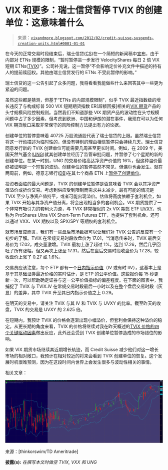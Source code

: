 <!--yml

类别：未分类

date: 2024-05-18 16:39:01

-->

# VIX 和更多：瑞士信贷暂停 TVIX 的创建单位：这意味着什么

> 来源：[`vixandmore.blogspot.com/2012/02/credit-suisse-suspends-creation-units.html#0001-01-01`](http://vixandmore.blogspot.com/2012/02/credit-suisse-suspends-creation-units.html#0001-01-01)

在今天的正常交易时段结束后，瑞士信贷([CS](http://vixandmore.blogspot.com/search/label/CS))在一个简短的新闻稿中[宣布](http://finance.yahoo.com/news/Credit-Suisse-Temporarily-prnews-3084612990.html?x=0)，由于内部对 ETNs 规模的限制，“暂时暂停进一步发行 VelocityShares 每日 2 倍 VIX 短期 ETNs([TVIX](http://vixandmore.blogspot.com/search/label/TVIX))”。公司补充说，这一暂停“不会影响定价补充文件中描述的持有人的提前赎回权。其他由瑞士信贷发行的 ETNs 不受此暂停的影响。”

瑞士信贷的这一公告引起了众多问题，我将看看我能做些什么来回答其中一些更为紧迫的问题。

虽然这些都是猜测，但基于“ETNs 的内部规模限制”，似乎 TVIX 最近指数级的增长违反了与构成标普 500 VIX 短期期货指数 ER[超额回报]相关的[VIX 期货](http://vixandmore.blogspot.com/search/label/VIX%20futures)产品的头寸规模风险控制规则。当然我们不知道那些 VIX 期货产品的波动性在头寸规模问题中占了多少因素，但考虑到欧洲、中国和伊朗的潜在事件，我现在可以为任何 VIX 期货敞口采取非常保守的风险控制方法提出有力的论据。

创建单位的暂停意味着 40725 万股流通股代表了瑞士信贷的上限。虽然瑞士信贷将这一行动描述为临时性的，但没有特别的理由相信暂停只会持续几天。瑞士信贷同意发行新的 TVIX 创建单位可能需要几周甚至更长时间。例如，在 2009 年，美国天然气基金([UNG](http://vixandmore.blogspot.com/search/label/UNG))就其创建单位经历了监管审批问题，并暂停了七个星期的新的创建单位。在某一时刻，UNG 的交易价格高达净资产价值的 16%，但这种溢价最终被证明是一个短暂的波动。创建单位的暂停虽然不常见，但偶尔也会发生。就在两周前，例如，德意志银行([DB](http://vixandmore.blogspot.com/search/label/DB))在其七个商品 ETN 上[暂停了创建单位](http://www.indexuniverse.com/sections/news/10989-deutsche-suspends-creations-on-7-etns.html)。

投资者面临的最大问题是，TVIX 的创建单位暂停是否意味着 TVIX 会以其净资产值溢价或折价交易。考虑到供应受到限制而需求并未减少，最有可能的情况是 TVIX 至少与净资产值持平，或者可能出现溢价。估值将高度依赖于套利机会，如果 TVIX 开始与其净资产值分离，将会出现相当多的套利机会。VIX 期货提供了一个非常有吸引力的套利火力源，与 TVIX 非常相似的 2x VIX 期货 ETF [UVXY](http://vixandmore.blogspot.com/search/label/UVXY)，也称为 ProShares Ultra VIX Short-Term Futures ETF，也提供了套利机会。还可以通过 VXX、VIX 期权以及 SPX/SPY 等期权的套利机会。

就市场反应而言，我们有一些盘后市场数据可以让我们对 TVIX 公告的反应有一个初步的了解。TVIX 在常规交易时段收盘价为 17.01，当消息传来时，TVIX 最后交易价为 17.02，成交量激增。TVIX 最初上涨了超过 1%，达到 17.26，然后几乎回吐了所有涨幅，但又再次上涨至 17.31，然后在盘后交易时段收盘价为 17.28，较收盘价上涨了 0.27 或 1.6%。

交易员应该注意，每个 ETP 都有一个[日内指示价值](http://vixandmore.blogspot.com/search/label/intraday%20indicative%20value)（IV 或有时 IIV），这基本上是基于其基础证券最近价格的实时估计，是 ETP 的公平价值。这些报价每 15 秒更新一次，可以帮助确定证券与这一公平价值指标的偏差程度。在下面的图表中，我捕捉了 TVIX 与 TVIX.IV 在常规交易时段最后一小时以及在整个盘后交易时段（灰显）的差异，其中 TVIX 升至其日内指示价值之上 0.29。

在明天的交易中，请关注 TVIX 与其 IV 和 TVIX 与 UVXY 的比率。截至昨天的收盘，TVIX 的交易是 UVXY 的 2.625 倍。

在短期内，我预计 TVIX 的价格会逐渐出现小幅溢价，但套利会保持这种溢价的稳定。从更长期的角度来看，TVIX 的价格将继续对我在昨天概述的[TVIX 价格的四个关键驱动因素](http://vixandmore.blogspot.com/2012/02/four-key-drivers-of-price-of-tvix.html)做出反应，此外还会受到 TVIX 创建单位暂停造成的市场错位的影响。

如果 VIX 期货市场继续其近期增长轨迹，而 Credit Suisse 减少他们对这一增长市场的相对敞口，我预计在相对较近的将来会看到 TVIX 创建单位的恢复。这个发展时机很难预测，因为在这段时间内世界上会发生很多与波动性相关的事情。

相关文章：

![](img/040f1baad85118ba1a2dd86ececa0296.png)

来源：[thinkorswim/TD Ameritrade]

**披露(s):** *在撰写本文时做空 TVIX, VXX 和 UNG*
